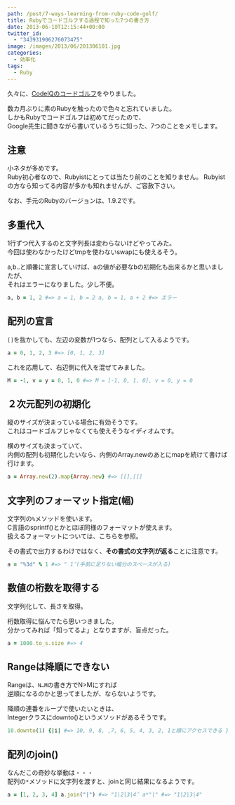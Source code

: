```yaml
---
path: /post/7-ways-learning-from-ruby-code-golf/
title: Rubyでコードゴルフする過程で知った7つの書き方
date: 2013-06-10T12:15:44+00:00
twitter_id:
  - "343931906276073475"
image: /images/2013/06/201306101.jpg
categories:
  - 効率化
tags:
  - Ruby
---
```

久々に、[CodeIQのコードゴルフ](https://codeiq.jp/ace/ozy4dm/q335)をやりました。

数カ月ぶりに素のRubyを触ったので色々と忘れていました。  
しかもRubyでコードゴルフは初めてだったので、  
Google先生に聞きながら書いているうちに知った、7つのことをメモします。

<!--more-->

注意
----------------------------------------

小ネタが多めです。  
Ruby初心者なので、Rubyistにとっては当たり前のことを知りません。 Rubyistの方なら知ってる内容が多かも知れませんが、ご容赦下さい。

なお、手元のRubyのバージョンは、1.9.2です。

多重代入
----------------------------------------

1行ずつ代入するのと文字列長は変わらないけどやってみた。  
今回は使わなかったけどtmpを使わないswapにも使えるそう。

a,b..と順番に宣言していけば、aの値が必要なbの初期化も出来るかと思いましたが、  
それはエラーになりました。少し不便。

```rb
a, b = 1, 2 #=> a = 1, b = 2 a, b = 1, a + 2 #=> エラー
```

配列の宣言
----------------------------------------

`[]`を抜かしても、左辺の変数が1つなら、配列として入るようです。

```rb
a = 0, 1, 2, 3 #=> [0, 1, 2, 3]
```

これを応用して、右辺側に代入を混ぜてみました。

```rb
M = -1, v = y = 0, 1, 0 #=> M = [-1, 0, 1, 0], v = 0, y = 0
```

２次元配列の初期化
----------------------------------------

縦のサイズが決まっている場合に有効そうです。  
これはコードゴルフじゃなくても使えそうなイディオムです。

横のサイズも決まっていて、  
内側の配列も初期化したいなら、内側のArray.newのあとにmapを続けて書けば行けます。

```rb
a = Array.new(2).map{Array.new} #=> [[],[]]
```

文字列のフォーマット指定(幅)
----------------------------------------

文字列の`%`メソッドを使います。  
C言語のsprintf()とかとほぼ同様のフォーマットが使えます。  
扱えるフォーマットについては、<span class="removed_link" title="http://doc.ruby-lang.org/ja/1.9.2/class/String.html">こちら</span>を参照。

その書式で出力するわけではなく、**その書式の文字列が返る**ことに注意です。

```rb
a = "%3d" % 1 #=> " 1″(手前に足りない幅分のスペースが入る)
```

数値の桁数を取得する
----------------------------------------

文字列化して、長さを取得。

桁数取得に悩んでたら思いつきました。  
分かってみれば「知ってるよ」となりますが、盲点だった。

```rb
a = 1000.to_s.size #=> 4
```

Rangeは降順にできない
----------------------------------------

Rangeは、`N…M`の書き方でN>Mにすれば  
逆順になるのかと思ってましたが、ならないようです。

降順の連番をループで使いたいときは、  
Integerクラスにdownto()というメソッドがあるそうです。

```rb
10.downto(1) {|i| #=> 10, 9, 8, ,7, 6, 5, 4, 3, 2, 1と順にアクセスできる }
```

配列のjoin()
----------------------------------------

なんだこの奇妙な挙動は・・・  
配列の`*`メソッドに文字列を渡すと、joinと同じ結果になるようです。

```rb
a = [1, 2, 3, 4] a.join("|") #=> "1|2|3|4″ a*"|" #=> "1|2|3|4"
```

<div style="font-size:0px;height:0px;line-height:0px;margin:0;padding:0;clear:both">
</div>